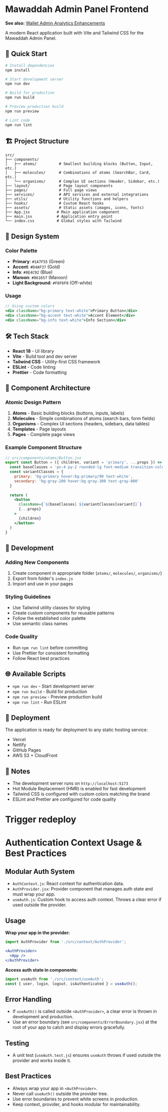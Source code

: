 # Mawaddah Admin Panel Frontend

**See also:** [Wallet Admin Analytics Enhancements](./WALLET_ADMIN_ANALYTICS.md)

A modern React application built with Vite and Tailwind CSS for the Mawaddah Admin Panel.

## 🚀 Quick Start

```bash
# Install dependencies
npm install

# Start development server
npm run dev

# Build for production
npm run build

# Preview production build
npm run preview

# Lint code
npm run lint
```

## 🏗️ Project Structure

```
src/
├── components/
│   ├── atoms/          # Smallest building blocks (Button, Input, etc.)
│   ├── molecules/      # Combinations of atoms (SearchBar, Card, etc.)
│   └── organisms/      # Complex UI sections (Header, Sidebar, etc.)
├── layout/             # Page layout components
├── pages/              # Full page views
├── services/           # API services and external integrations
├── utils/              # Utility functions and helpers
├── hooks/              # Custom React hooks
├── assets/             # Static assets (images, icons, fonts)
├── App.jsx            # Main application component
├── main.jsx           # Application entry point
└── index.css          # Global styles with Tailwind
```

## 🎨 Design System

### Color Palette
- **Primary**: `#1A7F55` (Green)
- **Accent**: `#D4AF37` (Gold)
- **Info**: `#0E4C92` (Blue)
- **Maroon**: `#861657` (Maroon)
- **Light Background**: `#F8F6F0` (Off-white)

### Usage
```jsx
// Using custom colors
<div className="bg-primary text-white">Primary Button</div>
<div className="bg-accent text-white">Accent Element</div>
<div className="bg-info text-white">Info Section</div>
```

## 🛠️ Tech Stack

- **React 18** - UI library
- **Vite** - Build tool and dev server
- **Tailwind CSS** - Utility-first CSS framework
- **ESLint** - Code linting
- **Prettier** - Code formatting

## 📁 Component Architecture

### Atomic Design Pattern
1. **Atoms** - Basic building blocks (buttons, inputs, labels)
2. **Molecules** - Simple combinations of atoms (search bars, form fields)
3. **Organisms** - Complex UI sections (headers, sidebars, data tables)
4. **Templates** - Page layouts
5. **Pages** - Complete page views

### Example Component Structure
```jsx
// src/components/atoms/Button.jsx
export const Button = ({ children, variant = 'primary', ...props }) => {
  const baseClasses = 'px-4 py-2 rounded-lg font-medium transition-colors'
  const variantClasses = {
    primary: 'bg-primary hover:bg-primary/90 text-white',
    secondary: 'bg-gray-200 hover:bg-gray-300 text-gray-800'
  }
  
  return (
    <button 
      className={`${baseClasses} ${variantClasses[variant]}`}
      {...props}
    >
      {children}
    </button>
  )
}
```

## 🔧 Development

### Adding New Components
1. Create component in appropriate folder (`atoms/`, `molecules/`, `organisms/`)
2. Export from folder's `index.js`
3. Import and use in your pages

### Styling Guidelines
- Use Tailwind utility classes for styling
- Create custom components for reusable patterns
- Follow the established color palette
- Use semantic class names

### Code Quality
- Run `npm run lint` before committing
- Use Prettier for consistent formatting
- Follow React best practices

## 🌐 Available Scripts

- `npm run dev` - Start development server
- `npm run build` - Build for production
- `npm run preview` - Preview production build
- `npm run lint` - Run ESLint

## 🚀 Deployment

The application is ready for deployment to any static hosting service:
- Vercel
- Netlify
- GitHub Pages
- AWS S3 + CloudFront

## 📝 Notes

- The development server runs on `http://localhost:5173`
- Hot Module Replacement (HMR) is enabled for fast development
- Tailwind CSS is configured with custom colors matching the brand
- ESLint and Prettier are configured for code quality
# Trigger redeploy

# Authentication Context Usage & Best Practices

## Modular Auth System

- `AuthContext.js`: React context for authentication data.
- `AuthProvider.jsx`: Provider component that manages auth state and must wrap your app.
- `useAuth.js`: Custom hook to access auth context. Throws a clear error if used outside the provider.

## Usage

**Wrap your app in the provider:**
```jsx
import AuthProvider from './src/context/AuthProvider';

<AuthProvider>
  <App />
</AuthProvider>
```

**Access auth state in components:**
```js
import useAuth from './src/context/useAuth';
const { user, login, logout, isAuthenticated } = useAuth();
```

## Error Handling
- If `useAuth()` is called outside `<AuthProvider>`, a clear error is thrown in development and production.
- Use an error boundary (see `src/components/ErrorBoundary.jsx`) at the root of your app to catch and display errors gracefully.

## Testing
- A unit test (`useAuth.test.js`) ensures `useAuth` throws if used outside the provider and works inside it.

## Best Practices
- Always wrap your app in `<AuthProvider>`.
- Never call `useAuth()` outside the provider tree.
- Use error boundaries to prevent white screens in production.
- Keep context, provider, and hooks modular for maintainability.
